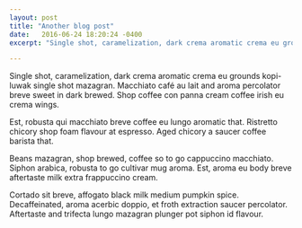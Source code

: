 ```yaml
---
layout: post
title: "Another blog post"
date:   2016-06-24 18:20:24 -0400
excerpt: "Single shot, caramelization, dark crema aromatic crema eu grounds kopi-luwak single shot mazagran."

---
```


Single shot, caramelization, dark crema aromatic crema eu grounds kopi-luwak single shot mazagran. Macchiato café au lait and aroma percolator breve sweet in dark brewed. Shop coffee con panna cream coffee irish eu crema wings.

Est, robusta qui macchiato breve coffee eu lungo aromatic that. Ristretto chicory shop foam flavour at espresso. Aged chicory a saucer coffee barista that.

Beans mazagran, shop brewed, coffee so to go cappuccino macchiato. Siphon arabica, robusta to go cultivar mug aroma. Est, aroma eu body breve aftertaste milk extra frappuccino cream.

Cortado sit breve, affogato black milk medium pumpkin spice. Decaffeinated, aroma acerbic doppio, et froth extraction saucer percolator. Aftertaste and trifecta lungo mazagran plunger pot siphon id flavour.

